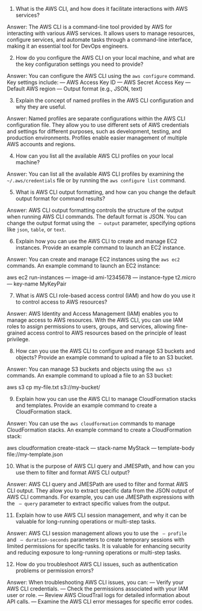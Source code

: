 1. What is the AWS CLI, and how does it facilitate interactions with AWS services?

Answer: The AWS CLI is a command-line tool provided by AWS for interacting with various AWS services. It allows users to manage resources, configure services, and automate tasks through a command-line interface, making it an essential tool for DevOps engineers.

2. How do you configure the AWS CLI on your local machine, and what are the key configuration settings you need to provide?

Answer: You can configure the AWS CLI using the `aws configure` command. Key settings include:
— AWS Access Key ID
— AWS Secret Access Key
— Default AWS region
— Output format (e.g., JSON, text)

3. Explain the concept of named profiles in the AWS CLI configuration and why they are useful.

Answer: Named profiles are separate configurations within the AWS CLI configuration file. They allow you to use different sets of AWS credentials and settings for different purposes, such as development, testing, and production environments. Profiles enable easier management of multiple AWS accounts and regions.

4. How can you list all the available AWS CLI profiles on your local machine?

Answer: You can list all the available AWS CLI profiles by examining the `~/.aws/credentials` file or by running the `aws configure list` command.

5. What is AWS CLI output formatting, and how can you change the default output format for command results?

Answer: AWS CLI output formatting controls the structure of the output when running AWS CLI commands. The default format is JSON. You can change the output format using the ` — output` parameter, specifying options like `json`, `table`, or `text`.

6. Explain how you can use the AWS CLI to create and manage EC2 instances. Provide an example command to launch an EC2 instance.

Answer: You can create and manage EC2 instances using the `aws ec2` commands. An example command to launch an EC2 instance:

aws ec2 run-instances — image-id ami-12345678 — instance-type t2.micro — key-name MyKeyPair

7. What is AWS CLI role-based access control (IAM) and how do you use it to control access to AWS resources?

Answer: AWS Identity and Access Management (IAM) enables you to manage access to AWS resources. With the AWS CLI, you can use IAM roles to assign permissions to users, groups, and services, allowing fine-grained access control to AWS resources based on the principle of least privilege.

8. How can you use the AWS CLI to configure and manage S3 buckets and objects? Provide an example command to upload a file to an S3 bucket.

Answer: You can manage S3 buckets and objects using the `aws s3` commands. An example command to upload a file to an S3 bucket:

aws s3 cp my-file.txt s3://my-bucket/

9. Explain how you can use the AWS CLI to manage CloudFormation stacks and templates. Provide an example command to create a CloudFormation stack.

Answer: You can use the `aws cloudformation` commands to manage CloudFormation stacks. An example command to create a CloudFormation stack:

aws cloudformation create-stack — stack-name MyStack — template-body file://my-template.json

10. What is the purpose of AWS CLI query and JMESPath, and how can you use them to filter and format AWS CLI output?

Answer: AWS CLI query and JMESPath are used to filter and format AWS CLI output. They allow you to extract specific data from the JSON output of AWS CLI commands. For example, you can use JMESPath expressions with the ` — query` parameter to extract specific values from the output.

11. Explain how to use AWS CLI session management, and why it can be valuable for long-running operations or multi-step tasks.

Answer: AWS CLI session management allows you to use the ` — profile` and ` — duration-seconds` parameters to create temporary sessions with limited permissions for specific tasks. It is valuable for enhancing security and reducing exposure to long-running operations or multi-step tasks.

12. How do you troubleshoot AWS CLI issues, such as authentication problems or permission errors?

Answer: When troubleshooting AWS CLI issues, you can:
— Verify your AWS CLI credentials.
— Check the permissions associated with your IAM user or role.
— Review AWS CloudTrail logs for detailed information about API calls.
— Examine the AWS CLI error messages for specific error codes.
